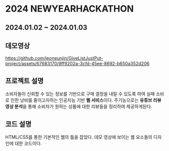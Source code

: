 # 2024 NEWYEARHACKATHON
## 2024.01.02 ~ 2024.01.03

## 데모영상


https://github.com/jeoneunjin/GiveListJustPut-project/assets/67683170/9ff9202a-3cfd-45ee-8692-b650a352d206


## 프로젝트 설명
소비자들이 신뢰할 수 있는 정보를 기반으로 구매 결정을 내릴 수 있도록 하여 실패 소비로 인한 낭비를 줄이고자하는 인공지능 기반 **웹 서비스**이다.
주기능으로는 **유튜브 리뷰 영상 분석**을 통해 소비자가 원하는 상품에 대한 리뷰들을 정리하여 제공하게된다.

## 코드 설명
HTML/CSS를 통한 기본적인 웹의 틀을 잡았다. 데모 영상에 보이는 웹 요소들의 디자인에 대한 코드이다. 

